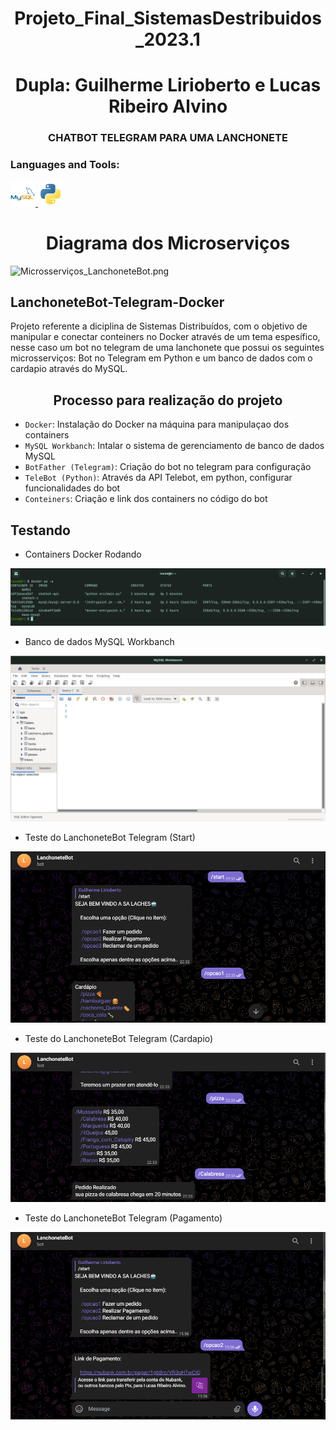 <h1 align="center">Projeto_Final_SistemasDestribuidos_2023.1 
<h1 align="center">Dupla: Guilherme Lirioberto e Lucas Ribeiro Alvino</h1>
<h3 align="center">CHATBOT TELEGRAM PARA UMA LANCHONETE</h3>

<p align="left">
</p>

<h3 align="left">Languages and Tools:</h3>
<p align="left"> <a href="https://www.mysql.com/" target="_blank" rel="noreferrer"> <img src="https://raw.githubusercontent.com/devicons/devicon/master/icons/mysql/mysql-original-wordmark.svg" alt="mysql" width="40" height="40"/> </a> <a href="https://www.python.org" target="_blank" rel="noreferrer"> <img src="https://raw.githubusercontent.com/devicons/devicon/master/icons/python/python-original.svg" alt="python" width="40" height="40"/> </a> </p>

<h1 align="center">Diagrama dos Microserviços</h1>

![Microsserviços_LanchoneteBot.png](https://github.com/Liriogui/Projeto_Final_SistemasDestribuidos_2023.1/blob/main/Microsserviços_LanchoneteBot.png)

## LanchoneteBot-Telegram-Docker
 
Projeto referente a diciplina de Sistemas Distribuídos, com o objetivo de manipular e conectar conteiners no Docker através de um tema espesífico, nesse caso um bot no telegram de uma lanchonete que possui os seguintes microsserviços: Bot no Telegram em Python e um banco de dados com o cardapio através do MySQL.

<h2 align="center">Processo para realização do projeto</h1>

- `Docker`: Instalação do Docker na máquina para manipulaçao dos containers
- `MySQL Workbanch`:  Intalar o sistema de gerenciamento de banco de dados MySQL
- `BotFather (Telegram)`: Criação do bot no telegram para configuração
- `TeleBot (Python)`: Através da API Telebot, em python, configurar funcionalidades do bot
- `Conteiners`: Criação e link dos containers no código do bot

## Testando
- Containers Docker Rodando

![ConteinersUp.png](https://github.com/Liriogui/Projeto_Final_SistemasDestribuidos_2023.1/blob/main/Testando/ConteinersUp.png)

- Banco de dados MySQL Workbanch

![BDtesting.png](https://github.com/Liriogui/Projeto_Final_SistemasDestribuidos_2023.1/blob/main/Testando/BDtesting.png)

- Teste do LanchoneteBot Telegram (Start)

![Start.PNG](https://github.com/Liriogui/Projeto_Final_SistemasDestribuidos_2023.1/blob/main/Testando/Start.PNG)

- Teste do LanchoneteBot Telegram (Cardapio)

![Cardapio.PNG](https://github.com/Liriogui/Projeto_Final_SistemasDestribuidos_2023.1/blob/main/Testando/Cardapio.PNG)

- Teste do LanchoneteBot Telegram (Pagamento)

![Pagamento.PNG](https://github.com/Liriogui/Projeto_Final_SistemasDestribuidos_2023.1/blob/main/Testando/Pagamento.PNG)
